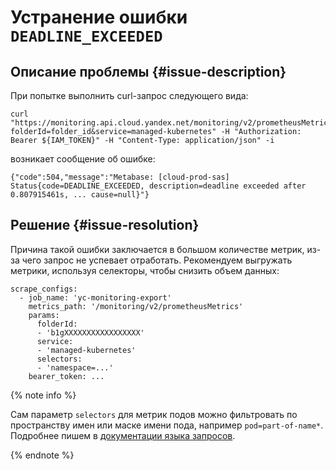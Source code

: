 # Устранение ошибки `DEADLINE_EXCEEDED`


## Описание проблемы {#issue-description}

При попытке выполнить curl-запрос следующего вида:
```
curl "https://monitoring.api.cloud.yandex.net/monitoring/v2/prometheusMetrics/?folderId=folder_id&service=managed-kubernetes" -H "Authorization: Bearer ${IAM_TOKEN}" -H "Content-Type: application/json" -i
```
возникает сообщение об ошибке:
```
{"code":504,"message":"Metabase: [cloud-prod-sas] Status{code=DEADLINE_EXCEEDED, description=deadline exceeded after 0.807915461s, ... cause=null}"}
```

## Решение {#issue-resolution}

Причина такой ошибки заключается в большом количестве метрик, из-за чего запрос не успевает отработать. Рекомендуем выгружать метрики, используя селекторы, чтобы снизить объем данных:

```
scrape_configs:
  - job_name: 'yc-monitoring-export'
    metrics_path: '/monitoring/v2/prometheusMetrics'
    params:
      folderId:
      - 'b1gXXXXXXXXXXXXXXXXX'
      service:
      - 'managed-kubernetes'
      selectors:
      - 'namespace=...'
    bearer_token: ...
```

{% note info %}

Сам параметр `selectors` для метрик подов можно фильтровать по пространству имен или маске имени пода, например `pod=part-of-name*`. Подробнее пишем в [документации языка запросов](../../../monitoring/concepts/querying.md).

{% endnote %}